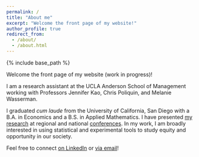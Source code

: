 ```yaml
---
permalink: /
title: "About me"
excerpt: "Welcome the front page of my website!"
author_profile: true
redirect_from: 
  - /about/
  - /about.html
---
```

{% include base_path %}

Welcome the front page of my website (work in progress)! 

I am a research assistant at the UCLA Anderson School of Management working with Professors Jennifer Kao, Chris Poliquin, and Melanie Wasserman.

I graduated *cum laude* from the University of California, San Diego with a B.A. in Economics and a B.S. in Applied Mathematics. I have presented [my research](/papers "http://samhsulin.github.io/papers/") at regional and national [conferences](/talks "http://samhsulin.github.io/talks/"). In my work, I am broadly interested in using statistical and experimental tools to study equity and opportunity in our society.

Feel free to connect [on LinkedIn](https://www.linkedin.com/in/samhsulin) or [via email](mailto:sam.lin@anderson.ucla.edu)!
<!-- , and check out [this page](/misc "http://samhsulin.github.io/misc/) for my life outside academia! -->

